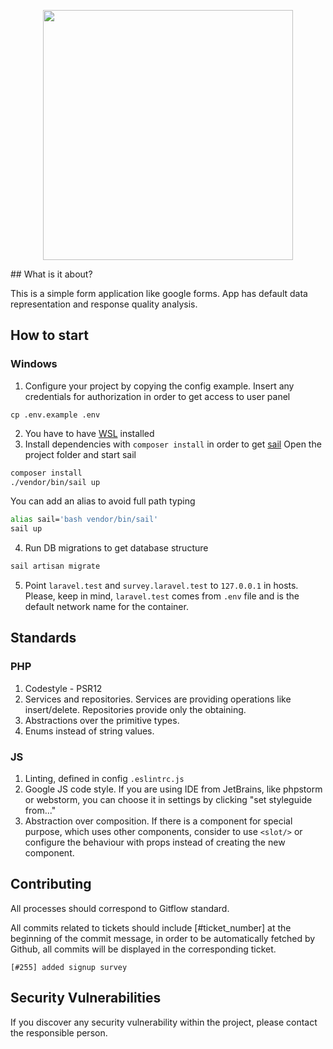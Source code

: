 <p align="center"><img src="https://pbs.twimg.com/profile_images/1369592297340407813/DeRAm4tC_400x400.png" width="400"></p>
## What is it about?

This is a simple form application like google forms. App has default data representation and response quality analysis.

## How to start

### Windows

1. Configure your project by copying the config example. 
   Insert any credentials for authorization in order to get access to user panel
```
cp .env.example .env
```
2. You have to have [WSL](https://docs.microsoft.com/en-us/windows/wsl/install-win10) installed
3. Install dependencies with ```composer install``` in order to get [sail](https://laravel.com/docs/8.x/sail) 
Open the project folder and start sail
```bash
composer install
./vendor/bin/sail up
```
You can add an alias to avoid full path typing
```bash
alias sail='bash vendor/bin/sail'
sail up
```
4. Run DB migrations to get database structure
```bash
sail artisan migrate
```
5. Point ```laravel.test``` and ```survey.laravel.test``` to ```127.0.0.1``` in hosts.
    Please, keep in mind, ```laravel.test``` comes from ```.env``` file and is the default network name for the container.

## Standards

### PHP

1. Codestyle - PSR12
2. Services and repositories. Services are providing operations like insert/delete. Repositories provide only the obtaining.
3. Abstractions over the primitive types.
4. Enums instead of string values.

### JS

1. Linting, defined in config ```.eslintrc.js```
2. Google JS code style. If you are using IDE from JetBrains, like phpstorm or webstorm, 
   you can choose it in settings by clicking "set styleguide from..."
3. Abstraction over composition. If there is a component for special purpose, which uses other components, 
   consider to use ```<slot/>``` or configure the behaviour with props instead of creating the new component. 


## Contributing

All processes should correspond to Gitflow standard.

All commits related to tickets should include [#ticket_number] at the beginning of the commit message, in order
to be automatically fetched by Github, all commits will be displayed in the corresponding ticket.

```[#255] added signup survey```

## Security Vulnerabilities

If you discover any security vulnerability within the project, please contact the responsible person.

